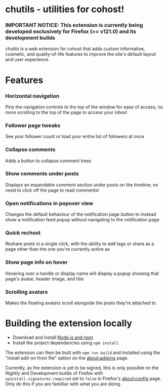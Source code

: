 # chutils - utilities for cohost!

### **IMPORTANT NOTICE**: This extension is currently being developed exclusively for Firefox (>= v121.0) and its development builds
chutils is a web extension for cohost that adds custom informative, cosmetic, and quality-of-life features to improve the site's default layout and user experience.

# Features

### Horizontal navigation
Pins the navigation controls to the top of the window for ease of access; no more scrolling to the top of the page to access your inbox!

### Follower page tweaks
See your follower count or load your entire list of followers at once

### Collapse comments
Adds a button to collapse comment trees

### Show comments under posts
Displays an expandable comment section under posts on the timeline; no need to click off the page to read comments!

### Open notifications in popover view
Changes the default behaviour of the notification page button to instead show a notification feed popup without navigating to the notification page

### Quick rechost
Reshare posts in a single click, with the ability to add tags or share as a page other than the one you're currently active as

### Show page info on hover
Hovering over a handle or display name will display a popup showing that page's avatar, header image, and title

### Scrolling avatars
Makes the floating avatars scroll alongside the posts they're attached to

# Building the extension locally
- Download and install [Node.js and npm](https://docs.npmjs.com/downloading-and-installing-node-js-and-npm)
- Install the project dependancies using ```npm install```

The extension can then be built with ```npm run build``` and installed using the "install add-on from file" option on the [about:addons](about:addons) page. 

Currently, as the extension is yet to be signed, this is only possible on the Nightly and Development builds of Firefox with `xpinstall.signatures.required` set to `false` in Firefox's [about:config](about:config) page. Only do this if you are familliar with what you are doing.


